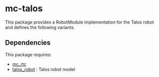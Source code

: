 mc-talos
=======

This package provides a RobotModule implementation for the Talos robot and defines the following variants.

Dependencies
------------

This package requires:
- [mc_rtc](https://gite.lirmm.fr/multi-contact/mc_rtc)
- [talos_robot](https://github.com/pal-robotics/talos_robot) : Talos robot model

